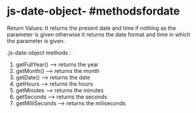 # js-date-object- #methodsfordate
Return Values: It returns the present date and time if nothing as the parameter is given otherwise it returns the date format and time in which the parameter is given.

.js-date-object methods :
1. getFullYear() --> returns the year
2. getMonth() --> returns the month
3. getDate()  --> returns the date 
4. getHours   --> returns the hours
5. getMinutes --> returns the minutes
6. getSeconds --> returns the seconds
7. getMilliSeconds --> returns the miliseconds